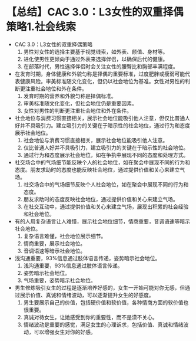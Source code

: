 # 【总结】CAC 3.0：L3女性的双重择偶策略1.社会线索

-   CAC 3.0：L3女性的双重择偶策略
    1.  男性对女性的选择主要基于视觉线索，如外表、颜值、身材等。
    2.  进化使男性更倾向于通过外表来选择伴侣，以确保后代的健康。
    3.  在部落时代，男性选择伴侣时会关注女性的腰臀比和胸部丰满程度。
-   在发育时期，身体健康和外貌匀称是择偶的重要标准，过度肥胖或瘦弱可能代表健康风险。审美标准随文化变化，但仍以社会地位为基准。女性对男性的判断更注重社会地位和外在条件。
    1.  发育时期的营养和外貌匀称是择偶标准。
    2.  审美标准随文化变化，但社会地位仍是重要因素。
    3.  女性对男性的判断更注重社会地位和外在条件。
-   社会地位与消费习惯直接相关，展示社会地位能吸引他人注意，但仅比普通人好并不具吸引力。建立吸引力的关键在于暗示性的社会地位，通过行为和态度展示社会地位。
    1.  社会地位与消费习惯直接相关，展示社会地位能吸引他人注意。
    2.  仅比普通人好并不具吸引力，建立吸引力的关键在于暗示性的社会地位。
    3.  通过行为和态度展示社会地位，如在争执中展现不同的态度和处理方式。
-   社交场合中的气场细节能反映个人的社会地位，如在聚会中展现不同的行为和态度。朋友求助时的态度也能反映社会地位，通过提供价值和关心来建立气场。
    1.  社交场合中的气场细节反映个人社会地位，如在聚会中展现不同的行为和态度。
    2.  朋友求助时的态度反映社会地位，通过提供价值和关心来建立气场。
    3.  在社交互动中，通过提供价值和关心来建立气场，展现出积累的社会经验和社会地位。
-   有的人用复杂语言让人难懂，展示社会地位细节，情商重要，音调语速等暗示社会地位。
    1.  复杂语言难懂，社会地位展示细节。
    2.  情商重要，展示社会地位。
    3.  音调语速等暗示社会地位。
-   浅沟通重要，93%信息通过肢体语言传递，姿势暗示社会地位。
    1.  浅沟通重要，93%信息通过肢体语言传递。
    2.  姿势暗示社会地位。
    3.  气场重要，姿势暗示社会地位。
-   男生修炼吸引女生的过程是逐渐培养好感的，女生一开始可能对你无感，但通过展示价值、真诚和情绪波动，可以逐渐提升女生的好感度。
    1.  男生要展示自己的价值，包括硬价值和软价值，各种情商方面的软价值也很重要。
    2.  真诚对待女生，让她感受到你的重要性，而不是漠不关心。
    3.  情绪波动是重要的感觉，满足女生的心理诉求，包括价值、真诚和情绪波动，可以增强女生对你的好感。